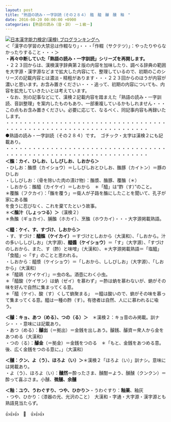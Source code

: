 ```yaml
---
layout: post
title: "熟語の読み・一字訓読（その２８４）　醢　醯　醵　醺　釉　"
date: 2016-08-20 00:00:00 +0900
categories: [熟語の読み（音・訓）　ー１級－]
---
```


[![](/syuusyuu9701/assets/images/熟語の読み・一字訓読（その２８４）-醢-醯-醵-醺-釉--br_c_3028_1.gif)](http://blog.with2.net/link.php?1659096:3028 "日本漢字能力検定(漢検) ブログランキングへ")[日本漢字能力検定(漢検) ブログランキングへ](http://blog.with2.net/link.php?1659096:3028)  
＜「漢字の学習の大禁忌は作輟なり」・・・「作輟（サクテツ）」：やったりやらなかったりすること・・・＞  
**・再々中断していた「熟語の読み・一字訓読」シリーズを再開します。**  
・２２３回からは、漢検漢字辞典第２版の内容を加味したり、調べる辞典の範囲を大字源・漢字源などまで拡大した内容にて、整理しているので、初期のこのシリーズの記載内容とは濃淡・精粗があります・・・２２３回からのほうが内容が濃いと思います。お含み置きください・・・追って、初期の内容についても、内容を拡充していきたいとは考えています。  
・なお、別の記事などにて、漢検２記載内容を踏まえた「熟語の読み・一字訓読、音訓整理」を案内したものもあり、一部重複しているかもしれません・・・この点もお含み置きください。必要に応じて、なるべく、同記事内容も再録いたします。  
・・・・・・・・・・・・・・・・・・・・・・・・・・・・・・・・・・・・・・・・・・・・・・・・・・・・・・・・・・・・・・・・・・・・  
●熟語の読み・一字訓読（その２８４）です。　ゴチック・太字は漢検２にも記載あり。  
・・・・・・・・・・・・・・・・・・・・・・・・・・・・・・・・・・・・・・・・・・・・・・・・・・・・・・・・・・・・・・・・・・・・  
**＜醢：カイ、ひしお、ししびしお、しおから＞**　  
・ひしお：醢漿（カイショウ）＝ししびしおとひしお、醢豚（カイトン）＝豚のひしお  
・ししびしお：（骨を除いた肉の漬け物）：醢漿、醢豚、覆醢（＊）  
・しおから：醢醯（カイケイ）＝しおから　＊「醯」は“酢（す）”のこと。  
＊覆醢（フクカイ）：「醢を覆う」＝衛人が子路を醢にしたことを聞いて、孔子が家にある醢  
を食うに忍びなく、これを棄てたという故事。  
＊**＜醢汁（しょっつる）＞**（漢検２）  
＊魚醢（ギョカイ）、脯醢（ホカイ）、烹醢（ホウカイ）・・・大字源掲載熟語。  
  
**＜醯：ケイ、す、すづけ、しおから＞**　  
・す、すづけ：**醯醢（ケイカイ）**＝すづけとしおから（大漢和）、「しおから。汁の多いししびしお」（大字源）、**醯醬（ケイショウ）**＝「す」（大字源）、「すづけのしおから、また、す（酢）と味噌」（大漢和）、＊大字源掲載熟語＝「塩醯」「食醯」➪「す」のことと思われる。  
・しおから：醯漿（ケイショウ）＝「しおから、ししびしお」（大字源）、「しおから」（大漢和）  
＊「醯鶏（ケイケイ）」＝虫の名。酒壺にわく小虫。  
＊「醯酸（ケイサン）は蚋（ゼイ）を慕わず」＝酢は蚋を慕わないが、蚋がその味を好んで自然に集まってくる意。  
＊「醯（ケイ）、酸（す）くして蚋聚まる」　＝醯は酸いので、蚋がその味を慕って集まってくる意。醯は一種の酢（す）。有徳者は自然、人にに慕われるに喩う。  
  
**＜醵：キョ、あつ（める）、つの（る）＞**　＊漢検２：キョ音のみ掲載。訓ナシ・・・意味には記載あり。　  
・あつ（める）：**醵出**（＝拠出）＝金銭を出しあう。醵銭、醵資＝衆人から金をあつめる（大漢和）  
・つの（る）：**醵金**（＝拠金）＝金銭をつのる　＊「もと、金銭をあつめる意。後、広く金銭をつのる意に。」（大漢和）  
  
**＜醺：クン、よ（う）、ほろよ（い）＞**＊漢検２「ほろよ（い）」訓ナシ。意味には掲載あり。  
・よ（う）、ほろよ（い）：**醺然**＝酔ったさま、醺酣＝よう、醺醺（クンクン）＝酔って喜ぶさま。小醺、**微醺、余醺**  
  
**＜釉：ユウ、うわぐすり、つや、ひかり＞**・うわぐすり：**釉薬**、釉灰  
・つや、ひかり：（漆器の光、光沢のこと）　大漢和・字通・大字源・漢字源とも熟語見当たらず。  
  
👍👍👍　🐒　👍👍👍  